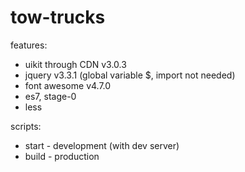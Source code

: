 # tow-trucks

features:
- uikit through CDN v3.0.3
- jquery v3.3.1 (global variable $, import not needed)
- font awesome v4.7.0
- es7, stage-0
- less


scripts:
- start - development (with dev server)
- build - production
